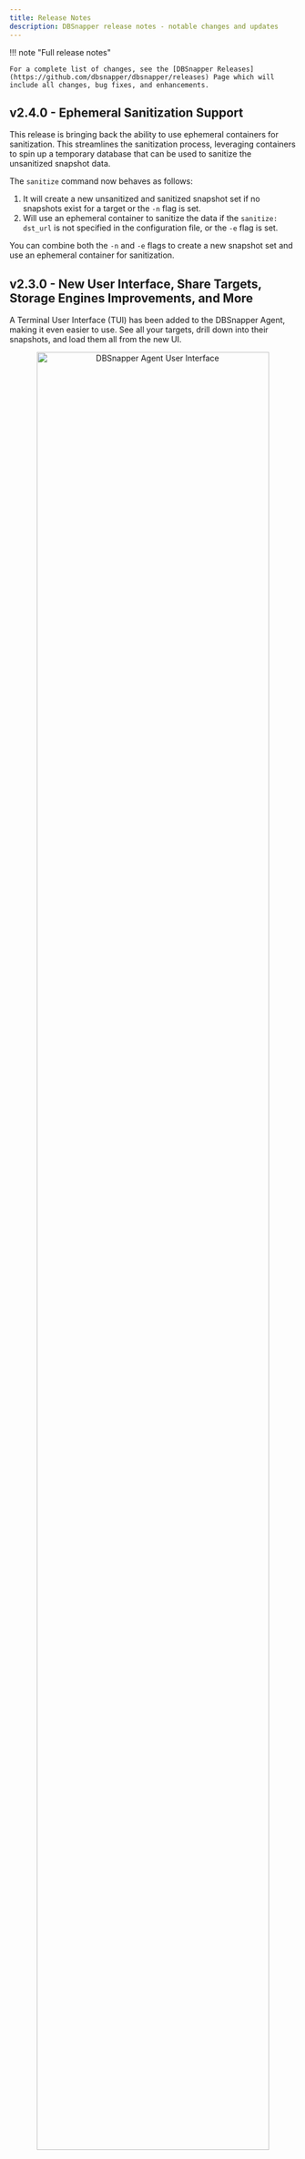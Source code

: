 ```yaml
---
title: Release Notes
description: DBSnapper release notes - notable changes and updates
---
```


<!-- prettier-ignore-start -->
!!! note "Full release notes"

    For a complete list of changes, see the [DBSnapper Releases](https://github.com/dbsnapper/dbsnapper/releases) Page which will include all changes, bug fixes, and enhancements.

<!-- prettier-ignore-start -->

## v2.4.0 - Ephemeral Sanitization Support

This release is bringing back the ability to use ephemeral containers for sanitization. This streamlines the sanitization process, leveraging containers to spin up a temporary database that can be used to sanitize the unsanitized snapshot data.

The `sanitize` command now behaves as follows:

1. It will create a new unsanitized and sanitized snapshot set if no snapshots exist for a target or the `-n` flag is set.
2. Will use an ephemeral container to sanitize the data if the `sanitize: dst_url` is not specified in the configuration file, or the `-e` flag is set. 

You can combine both the `-n` and `-e` flags to create a new snapshot set and use an ephemeral container for sanitization.

## v2.3.0 - New User Interface, Share Targets, Storage Engines Improvements, and More

A Terminal User Interface (TUI) has been added to the DBSnapper Agent, making it even easier to use. See all your targets, drill down into their snapshots, and load them all from the new UI.

<p align="center">
  <img src="/static/tui/dbs-ui-all-targets.png" alt="DBSnapper Agent User Interface" width="90%">
  <br/>
  <small>DBSnapper Agent User Interface - All Targets</small>
</p>

[Sharing Targets](configuration.md/#sharing-target) have been added to DBSnapper. Leveraging the ability to specify different storage profiles for original and sanitized snapshots, you can now create a _share target_ in your configuration file, that will allow you to list and load sanitized snapshots from a shared storage location. This is useful for sharing sanitized snapshots with developers, testers, and other stakeholders.

[New Storage Engines](cloud-storage-engines/introduction.md) have been added. In addition to our support for AWS S3 and CloudFlare R2, we have added support for <a href="https://min.io/" target="_blank">Minio</a> and <a href="https://www.digitalocean.com/products/spaces" target="_blank">Digital Ocean Spaces</a>

Storage Engines now support retrieving credentials from <a href="https://docs.aws.amazon.com/cli/latest/userguide/cli-configure-files.html" target="_blank"> the AWS CLI shared configuration</a>. It is now possible to retrieve S3 compatible storage engine credentials from environment variables, or you can specify an `awscli_profile` in your storage profile configuration to use the credentials from the specified AWS CLI profile. More information on this can be found in the [Storage Engine Configuration](cloud-storage-engines/configuration.md) documentation.

## v2.2.0 - Separate Storage Profiles for Unsanitized and Sanitized Snapshots

You can now specify different storage profiles for unsanitized (original) and sanitized snapshots, allowing you to store them in different buckets or cloud providers if desired. 
This will allow sharing only the sanitized snapshot cloud storage buckets with developers, while keeping the unsanitized snapshots private.

Up next is additional sharing functionality for accessing and loading the sanitized snapshots.

[Download the v2.2.0 release](https://github.com/dbsnapper/dbsnapper/releases/tag/v2.2.0) for your platform.

## v2.1.0 - Connection String URL Templates

All connection string URLs now support templating. This allows you to access environment variables in the connection string URLs. For example, you can now use the following connection string URL for a Postgres database:

```yaml
snapshot:
  src_url: postgres://{{`DB_USER` | env}}:{{`DB_PASSWORD` | env}}@localhost:5432/{{`DB_NAME` | env}}
```

In this example we are indicating we want the username, password, and database name to be read from the `DB_USER`, `DB_PASSWORD`, and `DB_NAME` environment variables, respectively.

Templates conform to Go Templates syntax. Specify the `env` function to read the value from the environment.

```yaml
{{`ENV_VAR` | env}} # substitute the value of the ENV_VAR environment variable
{{`CONSTANT`}} # substitute the supplied `CONSTANT` value
```

## v2.0.0 - Subsetting!

We're excited to announce the release of **DBSnapper v2.0**, which introduces a major new feature: **Database Subsetting**. This feature allows you to create a relationally consitent copy of your database that contains only a subset of the data. This is useful for creating smaller, more manageable datasets for development and testing.

<!-- prettier-ignore-start -->
!!! warning "Backwards Compatibility"
    This release introduces a new configuration file format and options. If you are upgrading from a previous version, you will need to update your configuration file to the new format. See the [Configuration Settings](configuration.md) documentation for more information.
    
<!-- prettier-ignore-end -->

### Additional Improvements

- Improved support for MySQL databases.
- Support for PostgreSQL COPY protocol for fast data copy operations.
- Simplified the sanitization command, eliminating the use of ephemeral database containers,
- Released [Docker images](https://github.com/dbsnapper/dbsnapper/pkgs/container/dbsnapper) for easier installation and use.
- An extensive refactoring and testing of the codebase to improve performance, quality, and maintainability.
- Improved documentation and examples.
